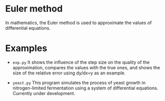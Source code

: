 # Euler method
In mathematics, the Euler method is used to approximate the values of differential equations. 
# Examples
- ```exp.py```
It shows the influence of the step size on the quality of the approximation, compares the values with the true ones, and shows the size of the relative error using dy/dx=y as an example.

- ```yeast.py```
This program simulates the process of yeast growth in nitrogen-limited fermentation using a system of differential equations. Currently under development.